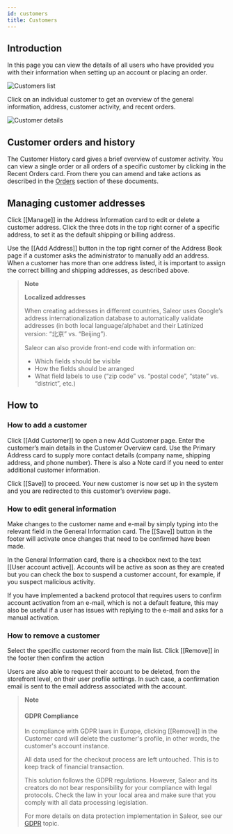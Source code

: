 ```yaml
---
id: customers
title: Customers
---
```

## Introduction

In this page you can view the details of all users who have provided you with their information when setting up an account or placing an order.

![Customers list](assets/dashboard-customers/1.png)

Click on an individual customer to get an overview of the general information, address, customer activity, and recent orders.

![Customer details](assets/dashboard-customers/2.jpg)


## Customer orders and history

The Customer History card gives a brief overview of customer activity. You can view a single order or all orders of a specific customer by clicking in the Recent Orders card. From there you can amend and take actions as described in the [Orders](dashboard/orders.md) section of these documents.


## Managing customer addresses

Click [[Manage]] in the Address Information card to edit or delete a customer address. Click the three dots in the top right corner of a specific address, to set it as the default shipping or billing address. 

Use the [[Add&nbsp;Address]] button in the top right corner of the Address Book page if a customer asks the administrator to manually add an address. When a customer has more than one address listed, it is important to assign the correct billing and shipping addresses, as described above.

> **Note** 
>
> **Localized addresses**
>
> When creating addresses in different countries, Saleor uses Google’s address internationalization database to automatically validate addresses (in both local language/alphabet and their Latinized version: “北京” vs. “Beijing”).
> 
> Saleor can also provide front-end code with information on:
>
> - Which fields should be visible
> - How the fields should be arranged
> - What field labels to use (“zip code” vs. “postal code”, “state” vs. “district”, etc.)

## How to

### How to add a customer

Click [[Add Customer]] to open a new Add Customer page. Enter the customer’s main details in the Customer Overview card. Use the Primary Address card to supply more contact details (company name, shipping address, and phone number). There is also a Note card if you need to enter additional customer information. 


Click [[Save]] to proceed. Your new customer is now set up in the system and you are redirected to this customer’s overview page.


### How to edit general information

Make changes to the customer name and e-mail by simply typing into the relevant field in the General Information card. The [[Save]] button in the footer will activate once changes that need to be confirmed have been made.

In the General Information card, there is a checkbox next to the text [[User&nbsp;account&nbsp;active]]. Accounts will be active as soon as they are created but you can check the box to suspend a customer account, for example, if you suspect malicious activity. 

If you have implemented a backend protocol that requires users to confirm account activation from an e-mail, which is not a default feature, this may also be useful if a user has issues with replying to the e-mail and asks for a manual activation.


### How to remove a customer

Select the specific customer record from the main list. Click [[Remove]] in the footer then confirm the action



Users are also able to request their account to be deleted, from the storefront level, on their user profile settings. In such case, a confirmation email is sent to the email address associated with the account.

> **Note** 
>
> #### GDPR Compliance 
>
> In compliance with GDPR laws in Europe, clicking [[Remove]] in the Customer card will delete the customer's profile, in other words, the customer's account instance. 
>
> All data used for the checkout process are left untouched. This is to keep track of financial transaction. 
>
> This solution follows the GDPR regulations.
> However, Saleor and its creators do not bear responsibility for your compliance with legal protocols. Check the law in your local area and make sure that you comply with all data processing legislation.
>
> For more details on data protection implementation in Saleor, see our [GDPR](dasboard/systemwide/gdpr.md) topic.


 




